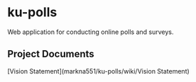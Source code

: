 # ku-polls

Web application for conducting online polls and surveys.

## Project Documents

[Vision Statement](markna551/ku-polls/wiki/Vision Statement)
